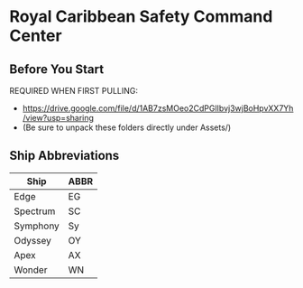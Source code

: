 

# Royal Caribbean Safety Command Center

## Before You Start

REQUIRED WHEN FIRST PULLING:
- https://drive.google.com/file/d/1AB7zsMOeo2CdPGlIbvj3wjBoHpvXX7Yh/view?usp=sharing
- (Be sure to unpack these folders directly under Assets/)

## Ship Abbreviations

|Ship|ABBR|
|--|--|
| Edge | EG |
| Spectrum | SC |
| Symphony | Sy |
| Odyssey | OY |
| Apex | AX |
| Wonder | WN |


